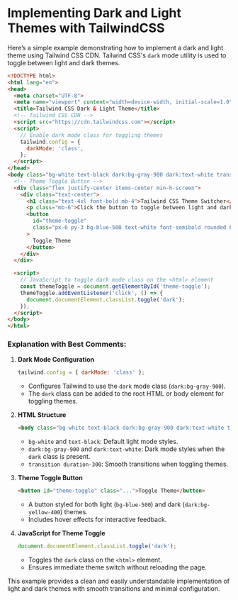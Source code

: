 # Implementing Dark and Light Themes with TailwindCSS

Here’s a simple example demonstrating how to implement a dark and light theme using Tailwind CSS CDN. Tailwind CSS's `dark` mode utility is used to toggle between light and dark themes.

```html
<!DOCTYPE html>
<html lang="en">
<head>
  <meta charset="UTF-8">
  <meta name="viewport" content="width=device-width, initial-scale=1.0">
  <title>Tailwind CSS Dark & Light Theme</title>
  <!-- Tailwind CSS CDN -->
  <script src="https://cdn.tailwindcss.com"></script>
  <script>
    // Enable dark mode class for toggling themes
    tailwind.config = {
      darkMode: 'class',
    };
  </script>
</head>
<body class="bg-white text-black dark:bg-gray-900 dark:text-white transition duration-300">
  <!-- Theme Toggle Button -->
  <div class="flex justify-center items-center min-h-screen">
    <div class="text-center">
      <h1 class="text-4xl font-bold mb-4">Tailwind CSS Theme Switcher</h1>
      <p class="mb-6">Click the button to toggle between light and dark themes.</p>
      <button
        id="theme-toggle"
        class="px-6 py-3 bg-blue-500 text-white font-semibold rounded hover:bg-blue-600 dark:bg-yellow-400 dark:text-black dark:hover:bg-yellow-500 transition duration-300"
      >
        Toggle Theme
      </button>
    </div>
  </div>

  <script>
    // JavaScript to toggle dark mode class on the <html> element
    const themeToggle = document.getElementById('theme-toggle');
    themeToggle.addEventListener('click', () => {
      document.documentElement.classList.toggle('dark');
    });
  </script>
</body>
</html>
```

### Explanation with Best Comments:
1. **Dark Mode Configuration**  
   ```javascript
   tailwind.config = { darkMode: 'class' };
   ```
   - Configures Tailwind to use the `dark` mode class (`dark:bg-gray-900`).
   - The `dark` class can be added to the root HTML or body element for toggling themes.

2. **HTML Structure**  
   ```html
   <body class="bg-white text-black dark:bg-gray-900 dark:text-white transition duration-300">
   ```
   - `bg-white` and `text-black`: Default light mode styles.
   - `dark:bg-gray-900` and `dark:text-white`: Dark mode styles when the `dark` class is present.
   - `transition duration-300`: Smooth transitions when toggling themes.

3. **Theme Toggle Button**  
   ```html
   <button id="theme-toggle" class="...">Toggle Theme</button>
   ```
   - A button styled for both light (`bg-blue-500`) and dark (`dark:bg-yellow-400`) themes.
   - Includes hover effects for interactive feedback.

4. **JavaScript for Theme Toggle**  
   ```javascript
   document.documentElement.classList.toggle('dark');
   ```
   - Toggles the `dark` class on the `<html>` element.
   - Ensures immediate theme switch without reloading the page. 

This example provides a clean and easily understandable implementation of light and dark themes with smooth transitions and minimal configuration.